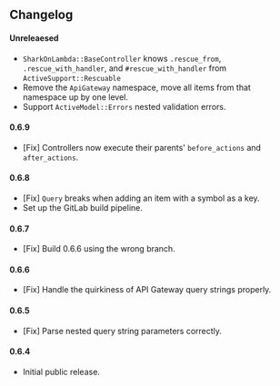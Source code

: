 ## Changelog

#### Unreleaesed

- `SharkOnLambda::BaseController` knows `.rescue_from`, `.rescue_with_handler`, and `#rescue_with_handler` from `ActiveSupport::Rescuable`
- Remove the `ApiGateway` namespace, move all items from that namespace up by one level.
- Support `ActiveModel::Errors` nested validation errors.

#### 0.6.9

- [Fix] Controllers now execute their parents' `before_actions` and `after_actions`.

#### 0.6.8

- [Fix] `Query` breaks when adding an item with a symbol as a key.
- Set up the GitLab build pipeline.

#### 0.6.7

- [Fix] Build 0.6.6 using the wrong branch.

#### 0.6.6

- [Fix] Handle the quirkiness of API Gateway query strings properly.

#### 0.6.5

- [Fix] Parse nested query string parameters correctly.

#### 0.6.4

- Initial public release.
